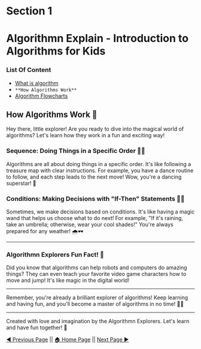 # Section 1
# Algorithmn Explain - Introduction to Algorithms for Kids

### List Of Content
- [What is algorithm](https://github.com/AgentHitmanFaris/Algorithmn-Explain/blob/Stable/Section%201/What%20is%20an%20Algorithm_.md)
- `**How Algorithms Work**`
- [Algorithm Flowcharts](https://github.com/AgentHitmanFaris/Algorithmn-Explain/blob/Stable/Section%201/Algorithm%20Flowcharts.md)

## How Algorithms Work 🌈

Hey there, little explorer! Are you ready to dive into the magical world of algorithms? Let's learn how they work in a fun and exciting way!

### Sequence: Doing Things in a Specific Order 🧚‍♀️

Algorithms are all about doing things in a specific order. It's like following a treasure map with clear instructions. For example, you have a dance routine to follow, and each step leads to the next move! Wow, you're a dancing superstar! 💃

### Conditions: Making Decisions with "If-Then" Statements 🌂😎

Sometimes, we make decisions based on conditions. It's like having a magic wand that helps us choose what to do next! For example, "If it's raining, take an umbrella; otherwise, wear your cool shades!" You're always prepared for any weather! 🌧️🕶️

---

### Algorithmn Explorers Fun Fact! 🌟

Did you know that algorithms can help robots and computers do amazing things? They can even teach your favorite video game characters how to move and jump! It's like magic in the digital world!

---

Remember, you're already a brilliant explorer of algorithms! Keep learning and having fun, and you'll become a master of algorithms in no time! 🚀🌈

---
Created with love and imagination by the Algorithmn Explorers. Let's learn and have fun together! 🌟

[◀️ Previous Page](https://github.com/AgentHitmanFaris/Algorithmn-Explain/blob/Stable/Section%201/What%20is%20an%20Algorithm_.md) || [🏠 Home Page](https://github.com/AgentHitmanFaris/Algorithmn-Explain/#readme) || [Next Page ▶️](https://github.com/AgentHitmanFaris/Algorithmn-Explain/blob/Stable/Section%201/Algorithm%20Flowcharts.md)
